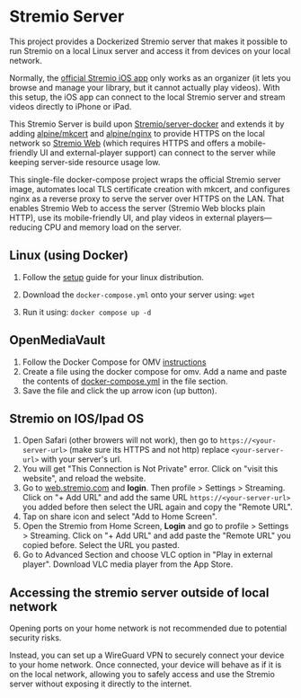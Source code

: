 # Stremio Server
This project provides a Dockerized Stremio server that makes it possible to run Stremio on a local Linux server and access it from devices on your local network.

Normally, the [official Stremio iOS app](https://apps.apple.com/us/app/stremio-lite/id6741710156) only works as an organizer (it lets you browse and manage your library, but it cannot actually play videos). With this setup, the iOS app can connect to the local Stremio server and stream videos directly to iPhone or iPad.

This Stremio Server is build upon [Stremio/server-docker](https://github.com/Stremio/server-docker) and extends it by adding [alpine/mkcert](https://github.com/alpine-docker/multi-arch-docker-images) and [alpine/nginx](https://github.com/nginx/docker-nginx) to provide HTTPS on the local network so [Stremio Web](https://web.stremio.com/) (which requires HTTPS and offers a mobile-friendly UI and external-player support) can connect to the server while keeping server-side resource usage low.

This single-file docker-compose project wraps the official Stremio server image, automates local TLS certificate creation with mkcert, and configures nginx as a reverse proxy to serve the server over HTTPS on the LAN. That enables Stremio Web to access the server (Stremio Web blocks plain HTTP), use its mobile-friendly UI, and play videos in external players—reducing CPU and memory load on the server.

## Linux (using Docker) 
1. Follow the [setup](https://docs.docker.com/engine/install) guide for your linux distribution.

2. Download the `docker-compose.yml` onto your server using: 
`wget `

3. Run it using:
`docker compose up -d`

## OpenMediaVault 

1. Follow the Docker Compose for OMV [instructions](https://wiki.omv-extras.org/doku.php?id=omv6:omv6_plugins:docker_compose)
2. Create a file using the docker compose for omv. Add a name and paste the contents of [docker-compose.yml]() in the file section.
3. Save the file and click the up arrow icon (up button).

## Stremio on IOS/Ipad OS
1. Open Safari (other browers will not work), then go to `https://<your-server-url>` (make sure its HTTPS and not http) replace `<your-server-url>` with your server's url.
2. You will get "This Connection is Not Private" error. Click on "visit this website", and reload the website.
3. Go to [web.stremio.com](https://web.stremio.com) and **login**. Then profile > Settings > Streaming. Click on "+ Add URL" and add the same URL `https://<your-server-url>` you added before then select the URL again and copy the "Remote URL". 
4. Tap on share icon and select "Add to Home Screen".
5. Open the Stremio from Home Screen, **Login** and go to profile > Settings > Streaming. Click on "+ Add URL" and add paste the "Remote URL" you copied before. Select the URL you pasted. 
6. Go to Advanced Section and choose VLC option in "Play in external player". Download VLC media player from the App Store.

## Accessing the stremio server outside of local network
Opening ports on your home network is not recommended due to potential security risks.

Instead, you can set up a WireGuard VPN to securely connect your device to your home network. Once connected, your device will behave as if it is on the local network, allowing you to safely access and use the Stremio server without exposing it directly to the internet.








